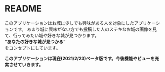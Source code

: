 # README


このアプリケーションはお城に少しでも興味がある人を対象にしたアプリケーションです。
あまり城に興味がない方でも投稿した人のステキなお城の画像を見て、行ってみたい城や好きな城が見つかります。
<br>**"あなたの好きな城が見つかる"**<br>
をコンセプトにしています。

**このアプリケーションは現在(2021/2/23)ベータ版です。今後機能やビューを充実させていきます。**
